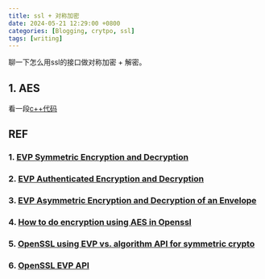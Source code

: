 ```yaml
---
title: ssl + 对称加密
date: 2024-05-21 12:29:00 +0800
categories: [Blogging, crytpo, ssl]
tags: [writing]
---
```


聊一下怎么用ssl的接口做对称加密 + 解密。

## 1. AES

看一段[c++代码](https://github.com/Simonhancrew/recipes/blob/master/crypto/sample/aes_crypto.cpp)

## REF

### 1. [EVP Symmetric Encryption and Decryption](https://wiki.openssl.org/index.php/EVP_Symmetric_Encryption_and_Decryption)

### 2. [EVP Authenticated Encryption and Decryption](https://wiki.openssl.org/index.php/EVP_Authenticated_Encryption_and_Decryption) 

### 3. [EVP Asymmetric Encryption and Decryption of an Envelope](https://wiki.openssl.org/index.php/EVP_Asymmetric_Encryption_and_Decryption_of_an_Envelope)

### 4. [How to do encryption using AES in Openssl](https://stackoverflow.com/questions/9889492/how-to-do-encryption-using-aes-in-openssl)

### 5. [OpenSSL using EVP vs. algorithm API for symmetric crypto](https://stackoverflow.com/questions/10366950/openssl-using-evp-vs-algorithm-api-for-symmetric-crypto)

### 6. [OpenSSL EVP API](https://wiki.openssl.org/index.php/EVP)
